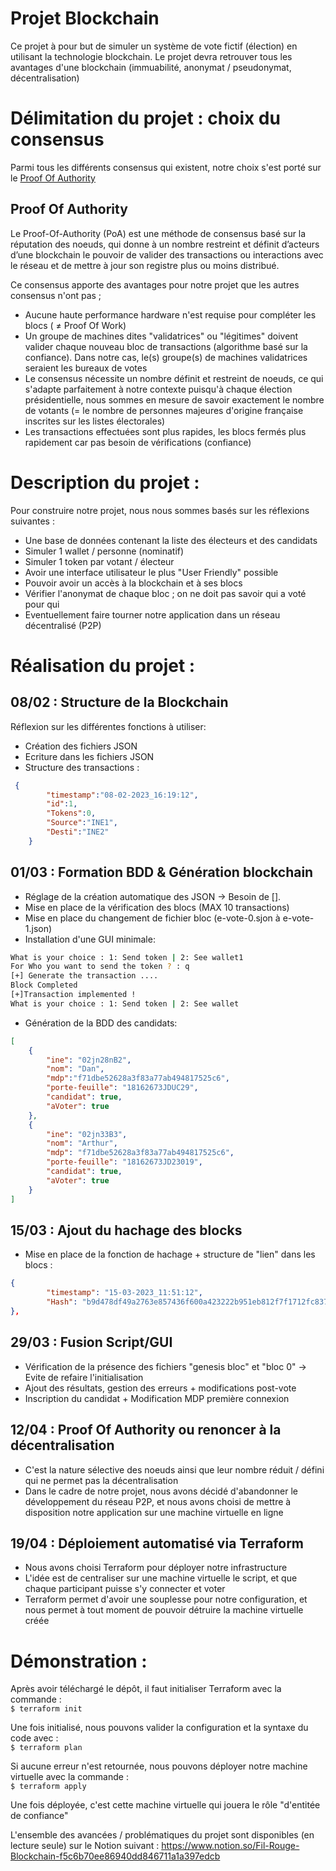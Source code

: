 # Projet Blockchain

Ce projet à pour but de simuler un système de vote fictif (élection) en utilisant la technologie blockchain. Le projet devra retrouver tous les avantages d'une blockchain (immuabilité, anonymat / pseudonymat, décentralisation)


# Délimitation du projet : choix du consensus

Parmi tous les différents consensus qui existent, notre choix s'est porté sur le [Proof Of Authority](https://en.wikipedia.org/wiki/Proof_of_authority)


## Proof Of Authority

Le Proof-Of-Authority (PoA) est une méthode de consensus basé sur la réputation des noeuds, qui donne à un nombre restreint et définit d’acteurs d’une blockchain le pouvoir de valider des transactions ou interactions avec le réseau et de mettre à jour son registre plus ou moins distribué.

Ce consensus apporte des avantages pour notre projet que les autres consensus n'ont pas ; 

- Aucune haute performance hardware n'est requise pour compléter les blocs ( ≠ Proof Of Work)
- Un groupe de machines dites "validatrices" ou "légitimes" doivent valider chaque nouveau bloc de transactions (algorithme basé sur la confiance). Dans notre cas, le(s) groupe(s) de machines validatrices seraient les bureaux de votes
- Le consensus nécessite un nombre définit et restreint de noeuds, ce qui s'adapte parfaitement à notre contexte puisqu'à chaque élection présidentielle, nous sommes en mesure de savoir exactement le nombre de votants (= le nombre de personnes majeures d'origine française inscrites sur les listes électorales) 
- Les transactions effectuées sont plus rapides, les blocs fermés plus rapidement car pas besoin de vérifications (confiance)


# Description du projet : 

Pour construire notre projet, nous nous sommes basés sur les réflexions suivantes :  

- Une base de données contenant la liste des électeurs et des candidats
- Simuler 1 wallet / personne (nominatif)
- Simuler 1 token par votant / électeur
- Avoir une interface utilisateur le plus "User Friendly" possible
- Pouvoir avoir un accès à la blockchain et à ses blocs
- Vérifier l'anonymat de chaque bloc ; on ne doit pas savoir qui a voté pour qui
- Eventuellement faire tourner notre application dans un réseau décentralisé (P2P)


# Réalisation du projet :
## 08/02 : Structure de la Blockchain
Réflexion sur les différentes fonctions à utiliser:
* Création des fichiers JSON
* Ecriture dans les fichiers JSON
* Structure des transactions :
```json
 {
        "timestamp":"08-02-2023_16:19:12",
        "id":1,
        "Tokens":0,
        "Source":"INE1",
        "Desti":"INE2"
    }
```

## 01/03 : Formation BDD & Génération blockchain
* Réglage de la création automatique des JSON -> Besoin de [].
* Mise en place de la vérification des blocs (MAX 10 transactions)
* Mise en place du changement de fichier bloc (e-vote-0.sjon à e-vote-1.json)
* Installation d'une GUI minimale:
```bash
What is your choice : 1: Send token | 2: See wallet1
For Who you want to send the token ? : q
[+] Generate the transaction ....
Block Completed
[+]Transaction implemented !
What is your choice : 1: Send token | 2: See wallet
```

* Génération de la BDD des candidats:
```json
[
    {
        "ine": "02jn28nB2",
        "nom": "Dan",
        "mdp":"f71dbe52628a3f83a77ab494817525c6",
        "porte-feuille": "18162673JDUC29",
        "candidat": true,
        "aVoter": true
    },
    {
        "ine": "02jn33B3",
        "nom": "Arthur",
        "mdp": "f71dbe52628a3f83a77ab494817525c6",
        "porte-feuille": "18162673JD23019",
        "candidat": true,
        "aVoter": true
    }
]
```

## 15/03 : Ajout du hachage des blocks
* Mise en place de la fonction de hachage + structure de "lien" dans les blocs :
```json
{
        "timestamp": "15-03-2023_11:51:12",
        "Hash": "b9d478df49a2763e857436f600a423222b951eb812f7f1712fc8371b61c81d2a"
},
```

## 29/03 : Fusion Script/GUI
* Vérification de la présence des fichiers "genesis bloc" et "bloc 0" -> Evite de refaire l'initialisation
* Ajout des résultats, gestion des erreurs + modifications post-vote
* Inscription du candidat + Modification MDP première connexion

## 12/04 : Proof Of Authority ou renoncer à la décentralisation
* C'est la nature sélective des noeuds ainsi que leur nombre réduit / défini qui ne permet pas la décentralisation
* Dans le cadre de notre projet, nous avons décidé d'abandonner le développement du réseau P2P, et nous avons choisi de mettre à disposition notre application sur une machine virtuelle en ligne

## 19/04 : Déploiement automatisé via Terraform 
* Nous avons choisi Terraform pour déployer notre infrastructure
* L'idée est de centraliser sur une machine virtuelle le script, et que chaque participant puisse s'y connecter et voter 
* Terraform permet d'avoir une souplesse pour notre configuration, et nous permet à tout moment de pouvoir détruire la machine virtuelle créée


# Démonstration :

Après avoir téléchargé le dépôt, il faut initialiser Terraform avec la commande :  
```$ terraform init```

Une fois initialisé, nous pouvons valider la configuration et la syntaxe du code avec :   
```$ terraform plan```

Si aucune erreur n'est retournée, nous pouvons déployer notre machine virtuelle avec la commande :   
```$ terraform apply```

Une fois déployée, c'est cette machine virtuelle qui jouera le rôle "d'entitée de confiance"

L'ensemble des avancées / problématiques du projet sont disponibles (en lecture seule) sur le Notion suivant : https://www.notion.so/Fil-Rouge-Blockchain-f5c6b70ee86940dd846711a1a397edcb
